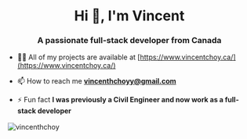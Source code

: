 <h1 align="center">Hi 👋, I'm Vincent</h1>
<h3 align="center">A passionate full-stack developer from Canada</h3>

- 👨‍💻 All of my projects are available at [https://www.vincentchoy.ca/](https://www.vincentchoy.ca/)

- 📫 How to reach me **vincenthchoyy@gmail.com**

- ⚡ Fun fact **I was previously a Civil Engineer and now work as a full-stack developer**

<p>&nbsp;<img align="center" src="https://github-readme-stats.vercel.app/api?username=vincenthchoy&show_icons=true&locale=en" alt="vincenthchoy" /></p>
